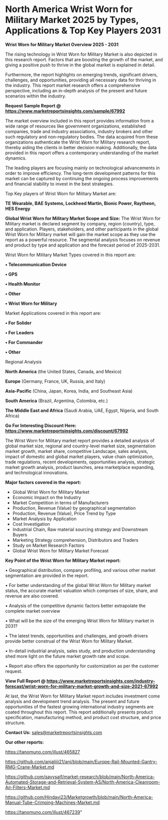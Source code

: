 # North America Wrist Worn for Military Market 2025 by Types, Applications & Top Key Players 2031

<Strong> Wrist Worn for Military Market Overview 2025 - 2031</strong>

The rising technology in Wrist Worn for Military Market is also depicted in this research report. Factors that are boosting the growth of the market, and giving a positive push to thrive in the global market is explained in detail.

Furthermore, the report highlights on emerging trends, significant drivers, challenges, and opportunities, providing all necessary data for thriving in the industry. This report market research offers a comprehensive perspective, including an in-depth analysis of the present and future scenarios within the industry.

<strong>Request Sample Report @ <a href=https://www.marketreportsinsights.com/sample/67992>https://www.marketreportsinsights.com/sample/67992</a></strong>

The market overview included in this report provides information from a wide range of resources like government organizations, established companies, trade and industry associations, industry brokers and other such regulatory and non-regulatory bodies. The data acquired from these organizations authenticate the Wrist Worn for Military research report, thereby aiding the clients in better decision making. Additionally, the data provided in this report offers a contemporary understanding of the market dynamics.

The leading players are focusing mainly on technological advancements in order to improve efficiency. The long-term development patterns for this market can be captured by continuing the ongoing process improvements and financial stability to invest in the best strategies.

Top Key players of Wrist Worn for Military Market are:

<strong>TE Wearable, BAE Systems, Lockheed Martin, Bionic Power, Raytheon, HES Energy</strong>

<strong><b>Global Wrist Worn for Military Market Scope and Size:</b></strong>
The Wrist Worn for Military market is declared segment by company, region (country), type, and application. Players, stakeholders, and other participants in the global Wrist Worn for Military market will gain the market scope as they use the report as a powerful resource. The segmental analysis focuses on revenue and product by type and application and the forecast period of 2025-2031.

Wrist Worn for Military Market Types covered in this report are:

<strong>• Telecommunication Device

• GPS

• Health Monitor

• Other

• Wrist Worn for Military</strong>

Market Applications covered in this report are:

<strong>• For Solider

• For Leaders

• For Commander

• Other</strong> 

Regional Analysis

<strong>North America</strong> (the United States, Canada, and Mexico)

<strong>Europe</strong> (Germany, France, UK, Russia, and Italy)

<strong>Asia-Pacific</strong> (China, Japan, Korea, India, and Southeast Asia)

<strong>South America</strong> (Brazil, Argentina, Colombia, etc.)

<strong>The Middle East and Africa</strong> (Saudi Arabia, UAE, Egypt, Nigeria, and South Africa)

<strong>Go For Interesting Discount Here: <a href=https://www.marketreportsinsights.com/discount/67992>https://www.marketreportsinsights.com/discount/67992</a></strong>

The Wrist Worn for Military market report provides a detailed analysis of global market size, regional and country-level market size, segmentation market growth, market share, competitive Landscape, sales analysis, impact of domestic and global market players, value chain optimization, trade regulations, recent developments, opportunities analysis, strategic market growth analysis, product launches, area marketplace expanding, and technological innovations.

<strong><b>Major factors covered in the report:</b></strong>
<ul>
  <li>Global Wrist Worn for Military Market </li>
  <li>Economic Impact on the Industry</li>
  <li>Market Competition in terms of Manufacturers</li>
  <li>Production, Revenue (Value) by geographical segmentation</li>
  <li>Production, Revenue (Value), Price Trend by Type</li>
  <li>Market Analysis by Application</li>
  <li>Cost Investigation</li>
  <li>Industrial Chain, Raw material sourcing strategy and Downstream Buyers</li>
  <li>Marketing Strategy comprehension, Distributors and Traders</li>
  <li>Study on Market Research Factors</li>
  <li>Global Wrist Worn for Military Market Forecast</li>
</ul>

<strong><b>Key Point of the Wrist Worn for Military Market report:</b></strong>

• Geographical distribution, company profiling, and various other market segmentation are provided in the report.

• For better understanding of the global Wrist Worn for Military market status, the accurate market valuation which comprises of size, share, and revenue are also covered.

• Analysis of the competitive dynamic factors better extrapolate the complete market overview

• What will be the size of the emerging Wrist Worn for Military market in 2031?

• The latest trends, opportunities and challenges, and growth drivers provide better construal of the Wrist Worn for Military Market.

• In-detail industrial analysis, sales study, and production understanding shed more light on the future market growth rate and scope.

• Report also offers the opportunity for customization as per the customer request.

<strong><b>View Full Report @ <a href=https://www.marketreportsinsights.com/industry-forecast/wrist-worn-for-military-market-growth-and-size-2021-67992>https://www.marketreportsinsights.com/industry-forecast/wrist-worn-for-military-market-growth-and-size-2021-67992</a></b></strong>


At last, the Wrist Worn for Military Market report includes investment come analysis and development trend analysis. The present and future opportunities of the fastest growing international industry segments are coated throughout this report. This report additionally presents product specification, manufacturing method, and product cost structure, and price structure.

<strong>Contact Us:</strong>
sales@marketreportsinsights.com

<strong>Our other reports:</strong>

<a href=https://tanomuno.com/illust/465827>https://tanomuno.com/illust/465827</a>

<a href=https://github.com/anjaliiii21/anj/blob/main/Europe-Rail-Mounted-Gantry-RMG-Crane-Market.md>https://github.com/anjaliiii21/anj/blob/main/Europe-Rail-Mounted-Gantry-RMG-Crane-Market.md</a>

<a href=https://github.com/sayysaif/market-research/blob/main/North-America-Automated-Storage-and-Retrieval-System-AS/North-America-Cleanroom-Air-Filters-Market.md>https://github.com/sayysaif/market-research/blob/main/North-America-Automated-Storage-and-Retrieval-System-AS/North-America-Cleanroom-Air-Filters-Market.md</a>

<a href=https://github.com/Hindavi23/Marketgrowth/blob/main/North-America-Manual-Tube-Crimping-Machines-Market.md>https://github.com/Hindavi23/Marketgrowth/blob/main/North-America-Manual-Tube-Crimping-Machines-Market.md</a>

<a href=https://tanomuno.com/illust/467239>https://tanomuno.com/illust/467239</a>"
